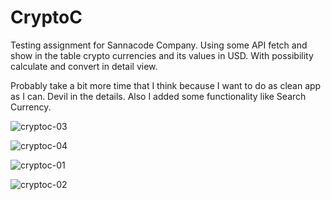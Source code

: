 # CryptoC

Testing assignment for Sannacode Company.
Using some API fetch and show in the table crypto currencies and its values in USD. With possibility calculate and convert in detail view.

Probably take a bit more time that I think because I want to do as clean app as I can. Devil in the details.
Also I added some functionality like Search Currency.

![cryptoc-03](https://user-images.githubusercontent.com/23110283/28894967-3baaff02-77df-11e7-9476-74a41848563f.png)

![cryptoc-04](https://user-images.githubusercontent.com/23110283/28894968-3d9d595e-77df-11e7-9519-aeb9e29f027d.png)

![cryptoc-01](https://user-images.githubusercontent.com/23110283/28894972-3f90591e-77df-11e7-9f3e-369ca92a006c.png)

![cryptoc-02](https://user-images.githubusercontent.com/23110283/28894973-41115a0e-77df-11e7-8ced-dbb4800928b1.png)
